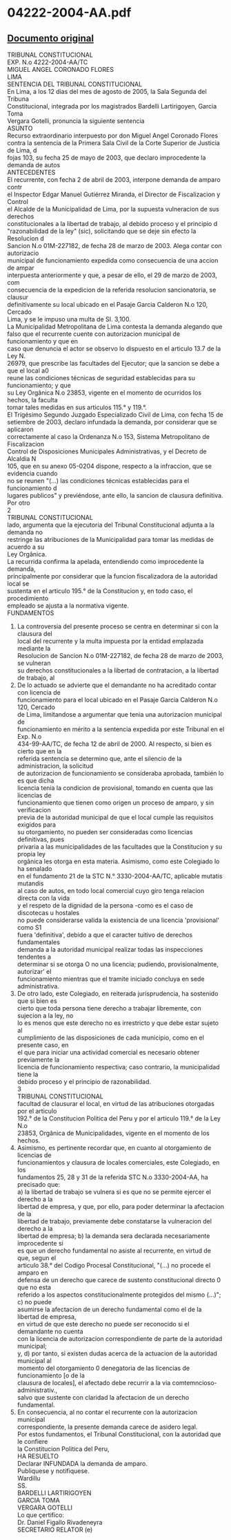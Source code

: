 
04222-2004-AA.pdf
=================
  
[Documento original](https://tc.gob.pe/jurisprudencia/2005/04222-2004-AA.pdf)  
---  
TRIBUNAL CONSTITUCIONAL  
EXP. N.o 4222-2004-AA/TC  
MIGUEL ANGEL CORONADO FLORES  
LIMA  
SENTENCIA DEL TRIBUNAL CONSTITUCIONAL  
En Lima, a los 12 dias del mes de agosto de 2005, la Sala Segunda del Tribuna  
Constitucional, integrada por los magistrados Bardelli Lartirigoyen, Garcia Toma  
Vergara Gotelli, pronuncia la siguiente sentencia  
ASUNTO  
Recurso extraordinario interpuesto por don Miguel Angel Coronado Flores  
contra la sentencia de la Primera Sala Civil de la Corte Superior de Justicia de Lima, d  
fojas 103, su fecha 25 de mayo de 2003, que declaro improcedente la demanda de autos  
ANTECEDENTES  
El recurrente, con fecha 2 de abril de 2003, interpone demanda de amparo contr  
el Inspector Edgar Manuel Gutiérrez Miranda, el Director de Fiscalizacion y Control  
el Alcalde de la Municipalidad de Lima, por la supuesta vulneracion de sus derechos  
constitucionales a la libertad de trabajo, al debido proceso y el principio d  
"razonabilidad de la ley" (sic), solicitando que se deje sin efecto la Resolucion d  
Sancion N.o 01M-227182, de fecha 28 de marzo de 2003. Alega contar con autorizacio  
municipal de funcionamiento expedida como consecuencia de una accion de ampar  
interpuesta anteriormente y que, a pesar de ello, el 29 de marzo de 2003, com  
consecuencia de la expedicion de la referida resolucion sancionatoria, se clausur  
definitivamente su local ubicado en el Pasaje Garcia Calderon N.o 120, Cercado  
Lima, y se le impuso una multa de SI. 3,100.  
La Municipalidad Metropolitana de Lima contesta la demanda alegando que  
falso que el recurrente cuente con autorizacion municipal de funcionamiento y que en  
caso que denuncia el actor se observo lo dispuesto en el articulo 13.7 de la Ley N.  
26979, que prescribe las facultades del Ejecutor; que la sancion se debe a que el local a0  
reune las condiciones técnicas de seguridad establecidas para su funcionamiento; y que  
su Ley Orgânica N.o 23853, vigente en el momento de ocurridos los hechos, la faculta  
tomar tales medidas en sus articulos 115.° y 119.°.  
El Trigésimo Segundo Juzgado Especializado Civil de Lima, con fecha 15 de  
setiembre de 2003, declaro infundada la demanda, por considerar que se aplicaron  
correctamente al caso la Ordenanza N.o 153, Sistema Metropolitano de Fiscalizacion  
Control de Disposiciones Municipales Administrativas, y el Decreto de Alcaldia N  
105, que en su anexo 05-0204 dispone, respecto a la infraccion, que se evidencia cuando  
no se reunen "(...) las condiciones técnicas establecidas para el funcionamiento d  
lugares publicos" y previéndose, ante ello, la sancion de clausura definitiva. Por otro  
2  
TRIBUNAL CONSTITUCIONAL  
lado, argumenta que la ejecutoria del Tribunal Constitucional adjunta a la demanda no  
restringe las atribuciones de la Municipalidad para tomar las medidas de acuerdo a su  
Ley Orgânica.  
La recurrida confirma la apelada, entendiendo como improcedente la demanda,  
principalmente por considerar que la funcion fiscalizadora de la autoridad local se  
sustenta en el articulo 195.° de la Constitucion y, en todo caso, el procedimiento  
empleado se ajusta a la normativa vigente.  
FUNDAMENTOS  
1. La controversia del presente proceso se centra en determinar si con la clausura del  
local del recurrente y la multa impuesta por la entidad emplazada mediante la  
Resolucion de Sancion N.o 01M-227182, de fecha 28 de marzo de 2003, se vulneran  
su derechos constitucionales a la libertad de contratacion, a la libertad de trabajo, al  
2. De lo actuado se advierte que el demandante no ha acreditado contar con licencia de  
funcionamiento para el local ubicado en el Pasaje Garcia Calderon N.o 120, Cercado  
de Lima, limitandose a argumentar que tenia una autorizacion municipal de  
funcionamiento en mérito a la sentencia expedida por este Tribunal en el Exp. N.o  
434-99-AA/TC, de fecha 12 de abril de 2000. Al respecto, si bien es cierto que en la  
referida sentencia se determino que, ante el silencio de la administracion, la solicitud  
de autorizacion de funcionamiento se consideraba aprobada, también lo es que dicha  
licencia tenia la condicion de provisional, tomando en cuenta que las licencias de  
funcionamiento que tienen como origen un proceso de amparo, y sin verificacion  
previa de la autoridad municipal de que el local cumple las requisitos exigidos para  
su otorgamiento, no pueden ser consideradas como licencias definitivas, pues  
privaria a las municipalidades de las facultades que la Constitucion y su propia ley  
orgânica les otorga en esta materia. Asimismo, como este Colegiado lo ha senalado  
en el fundamento 21 de la STC N.° 3330-2004-AA/TC, aplicable mutatis mutandis  
al caso de autos, en todo local comercial cuyo giro tenga relacion directa con la vida  
y el respeto de la dignidad de la persona -como es el caso de discotecas u hostales  
no puede considerarse valida la existencia de una licencia 'provisional' como S1  
fuera 'definitiva', debido a que el caracter tuitivo de derechos fundamentales  
demanda a la autoridad municipal realizar todas las inspecciones tendentes a  
determinar si se otorga O no una licencia; pudiendo, provisionalmente, autorizar' el  
funcionamiento mientras que el tramite iniciado concluya en sede administrativa.  
3. De otro lado, este Colegiado, en reiterada jurisprudencia, ha sostenido que si bien es  
cierto que toda persona tiene derecho a trabajar libremente, con sujecion a la ley, no  
lo es menos que este derecho no es irrestricto y que debe estar sujeto al  
cumplimiento de las disposiciones de cada municipio, como en el presente caso, en  
el que para iniciar una actividad comercial es necesario obtener previamente la  
licencia de funcionamiento respectiva; caso contrario, la municipalidad tiene la  
debido proceso y el principio de razonabilidad.  
3  
TRIBUNAL CONSTITUCIONAL  
facultad de clausurar el local, en virtud de las atribuciones otorgadas por el articulo  
192.° de la Constitucion Politica del Peru y por el articulo 119.° de la Ley N.o  
23853, Orgânica de Municipalidades, vigente en el momento de los hechos.  
4. Asimismo, es pertinente recordar que, en cuanto al otorgamiento de licencias de  
funcionamientos y clausura de locales comerciales, este Colegiado, en los  
fundamentos 25, 28 y 31 de la referida STC N.o 3330-2004-AA, ha precisado que:  
a) la libertad de trabajo se vulnera si es que no se permite ejercer el derecho a la  
libertad de empresa, y que, por ello, para poder determinar la afectacion de la  
libertad de trabajo, previamente debe constatarse la vulneracion del derecho a la  
libertad de empresa; b) la demanda sera declarada necesariamente improcedente si  
es que un derecho fundamental no asiste al recurrente, en virtud de que, segun el  
articulo 38.° del Codigo Procesal Constitucional, "(...) no procede el amparo en  
defensa de un derecho que carece de sustento constitucional directo 0 que no esta  
referido a los aspectos constitucionalmente protegidos del mismo (...)"; c) no puede  
asumirse la afectacion de un derecho fundamental como el de la libertad de empresa,  
en virtud de que este derecho no puede ser reconocido si el demandante no cuenta  
con la licencia de autorizacion correspondiente de parte de la autoridad municipal;  
y, d) por tanto, si existen dudas acerca de la actuacion de la autoridad municipal al  
momento del otorgamiento 0 denegatoria de las licencias de funcionamiento [o de la  
clausura de locales], el afectado debe recurrir a la via comtemncioso-administrativ.,  
salvo que sustente con claridad la afectacion de un derecho fundamental.  
5. En consecuencia, al no contar el recurrente con la autorizacion municipal  
correspondiente, la presente demanda carece de asidero legal.  
Por estos fundamentos, el Tribunal Constitucional, con la autoridad que le confiere  
la Constitucion Politica del Peru,  
HA RESUELTO  
Declarar INFUNDADA la demanda de amparo.  
Publiquese y notifiquese.  
Wardillu  
SS.  
BARDELLI LARTIRIGOYEN  
GARCIA TOMA  
VERGARA GOTELLI  
Lo que çertifico:  
Dr. Daniel Figallo Rivadeneyra  
SECRETARIO RELATOR (e)